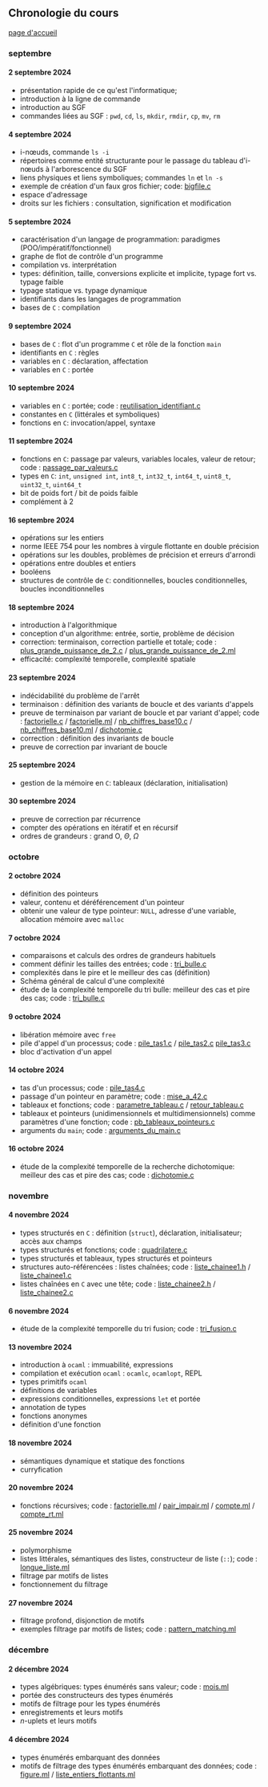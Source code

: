 ## Chronologie du cours

[page d'accueil](https://ineskkk.github.io/mp2i-pv/)

### septembre

#### 2 septembre 2024

* présentation rapide de ce qu'est l'informatique;
* introduction à la ligne de commande
* introduction au SGF
* commandes liées au SGF : `pwd`, `cd`, `ls`, `mkdir`, `rmdir`, `cp`,
  `mv`, `rm`

#### 4 septembre 2024

* i-nœuds, commande `ls -i`
* répertoires comme entité structurante pour le passage du tableau
  d'i-nœuds à l'arborescence du SGF
* liens physiques et liens symboliques; commandes `ln` et `ln -s`
* exemple de création d'un faux gros fichier; code: [bigfile.c](code/bigfile.c)
* espace d'adressage
* droits sur les fichiers : consultation, signification et modification

#### 5 septembre 2024

* caractérisation d'un langage de programmation: paradigmes
  (POO/impératif/fonctionnel)
* graphe de flot de contrôle d'un programme
* compilation vs. interprétation
* types: définition, taille, conversions explicite et implicite, typage fort vs. typage faible
* typage statique vs. typage dynamique
* identifiants dans les langages de programmation
* bases de `C` : compilation

#### 9 septembre 2024

* bases de `C` : flot d'un programme `C` et rôle de la fonction `main`
* identifiants en `C` : règles
* variables en `C` : déclaration, affectation
* variables en `C` : portée

#### 10 septembre 2024

* variables en `C` : portée; code :
  [reutilisation_identifiant.c](code/reutilisation_identifiant.c)
* constantes en `C` (littérales et symboliques)
* fonctions en `C`: invocation/appel, syntaxe

#### 11 septembre 2024

* fonctions en `C`: passage par valeurs, variables locales, valeur de
  retour; code : [passage_par_valeurs.c](code/passage_par_valeurs.c)
* types en `C`: `int`, `unsigned int`, `int8_t`, `int32_t`, `int64_t`,
  `uint8_t`, `uint32_t`, `uint64_t`
* bit de poids fort / bit de poids faible
* complément à 2

#### 16 septembre 2024

* opérations sur les entiers
* norme IEEE 754 pour les nombres à virgule flottante en double
  précision
* opérations sur les doubles, problèmes de précision et erreurs d'arrondi
* opérations entre doubles et entiers
* booléens
* structures de contrôle de `C`: conditionnelles, boucles
  conditionnelles, boucles inconditionnelles

#### 18 septembre 2024

* introduction à l'algorithmique
* conception d'un algorithme: entrée, sortie, problème de décision
* correction: terminaison, correction partielle et totale; code :
  [plus_grande_puissance_de_2.c](code/plus_grande_puissance_de_2.c) /
  [plus_grande_puissance_de_2.ml](code/plus_grande_puissance_de_2.ml)
* efficacité: complexité temporelle, complexité spatiale

#### 23 septembre 2024

* indécidabilité du problème de l'arrêt
* terminaison : définition des variants de boucle et des variants
  d'appels
* preuve de terminaison par variant de boucle et par variant d'appel; 
  code : [factorielle.c](code/factorielle.c) /
  [factorielle.ml](code/factorielle.ml) /
  [nb_chiffres_base10.c](code/nb_chiffres_base10.c) /
  [nb_chiffres_base10.ml](nb_chiffres_base10.ml) / [dichotomie.c](code/dichotomie.c)
* correction : définition des invariants de boucle
* preuve de correction par invariant de boucle

#### 25 septembre 2024

* gestion de la mémoire en `C`: tableaux (déclaration, initialisation)

#### 30 septembre 2024

* preuve de correction par récurrence
* compter des opérations en itératif et en récursif
* ordres de grandeurs : grand O, $\Theta$, $\Omega$


### octobre
#### 2 octobre 2024

* définition des pointeurs
* valeur, contenu et déréférencement d'un pointeur
* obtenir une valeur de type pointeur: `NULL`, adresse d'une variable,
  allocation mémoire avec `malloc`

#### 7 octobre 2024

* comparaisons et calculs des ordres de grandeurs habituels
* comment définir les tailles des entrées; code : [tri_bulle.c](code/tri_bulle.c)
* complexités dans le pire et le meilleur des cas (définition)
* Schéma général de calcul d'une complexité
* étude de la complexité temporelle du tri bulle: meilleur des cas et
  pire des cas; code : [tri_bulle.c](code/tri_bulle.c)

#### 9 octobre 2024

* libération mémoire avec `free`
* pile d'appel d'un processus; code :
  [pile_tas1.c](code/pile_tas1.c) / [pile_tas2.c](code/pile_tas2.c) [pile_tas3.c](code/pile_tas3.c)
* bloc d'activation d'un appel

#### 14 octobre 2024

* tas d'un processus; code : [pile_tas4.c](code/pile_tas4.c)
* passage d'un pointeur en paramètre; code :
  [mise_a_42.c](code/mise_a_42.c)
* tableaux et fonctions; code :
  [parametre_tableau.c](parametre_tableau.c) / [retour_tableau.c](retour_tableau.c)
* tableaux et pointeurs (unidimensionnels et multidimensionnels) comme
  paramètres d'une fonction; code :
  [pb_tableaux_pointeurs.c](code/pb_tableaux_pointeurs.c)
* arguments du `main`; code :
  [arguments_du_main.c](code/arguments_du_main.c)

#### 16 octobre 2024

* étude de la complexité temporelle de la recherche dichotomique: meilleur des
  cas et pire des cas; code : [dichotomie.c](code/dichotomie.c)

### novembre
#### 4 novembre 2024
* types structurés en `C` : définition (`struct`), déclaration,
  initialisateur; accès aux champs
* types structurés et fonctions; code :
  [quadrilatere.c](code/quadrilatere.c)
* types structurés et tableaux, types structurés et pointeurs
* structures auto-référencées : listes chaînées; code :
  [liste_chainee1.h](code/liste_chainee1.h) / [liste_chainee1.c](code/liste_chainee1.c)
* listes chaînées en `C` avec une tête; code :
  [liste_chainee2.h](code/liste_chainee2.h) / [liste_chainee2.c](code/liste_chainee2.c)

#### 6 novembre 2024
* étude de la complexité temporelle du tri fusion; code : [tri_fusion.c](code/tri_fusion.c)

#### 13 novembre 2024
* introduction à `ocaml` : immuabilité, expressions
* compilation et exécution `ocaml` : `ocamlc`, `ocamlopt`, REPL
* types primitifs `ocaml`
* définitions de variables
* expressions conditionnelles, expressions `let` et portée
* annotation de types
* fonctions anonymes
* définition d'une fonction

#### 18 novembre 2024
* sémantiques dynamique et statique des fonctions
* curryfication

#### 20 novembre 2024
* fonctions récursives; code : [factorielle.ml](code/factorielle.ml) /
  [pair_impair.ml](code/pair_impair.ml) / [compte.ml](code/compte.ml)
  / [compte_rt.ml](code/compte_rt.ml)

#### 25 novembre 2024
* polymorphisme
* listes littérales, sémantiques des listes, constructeur de liste (`::`); code : [longue_liste.ml](code/longue_liste.ml)
* filtrage par motifs de listes
* fonctionnement du filtrage

#### 27 novembre 2024
* filtrage profond, disjonction de motifs
* exemples filtrage par motifs de listes; code :
  [pattern_matching.ml](code/pattern_matching.ml)

### décembre

#### 2 décembre 2024
* types algébriques: types énumérés sans valeur; code : [mois.ml](code/mois.ml)
* portée des constructeurs des types énumérés
* motifs de filtrage pour les types énumérés
* enregistrements et leurs motifs
* $n$-uplets et leurs motifs

#### 4 décembre 2024
* types énumérés embarquant des données
* motifs de filtrage des types énumérés embarquant des données;
  code : [figure.ml](code/figure.ml) / [liste_entiers_flottants.ml](code/liste_entiers_flottants.ml)
